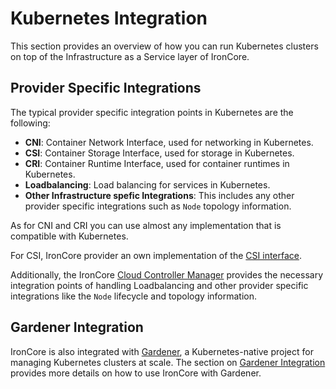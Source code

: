 # Kubernetes Integration

This section provides an overview of how you can run Kubernetes clusters on top of the Infrastructure as a Service layer
of IronCore.

## Provider Specific Integrations

The typical provider specific integration points in Kubernetes are the following:

- **CNI**: Container Network Interface, used for networking in Kubernetes.
- **CSI**: Container Storage Interface, used for storage in Kubernetes.
- **CRI**: Container Runtime Interface, used for container runtimes in Kubernetes.
- **Loadbalancing**: Load balancing for services in Kubernetes.
- **Other Infrastructure spefic Integrations**: This includes any other provider specific integrations such as `Node` topology information.

As for CNI and CRI you can use almost any implementation that is compatible with Kubernetes.

For CSI, IronCore provider an own implementation of the [CSI interface](/iaas/kubernetes/csi-driver).

Additionally, the IronCore [Cloud Controller Manager](/iaas/kubernetes/cloud-controller-manager) provides the necessary
integration points of handling Loadbalancing and other provider specific integrations like the `Node` lifecycle and topology information.

## Gardener Integration

IronCore is also integrated with [Gardener](https://gardener.cloud/), a Kubernetes-native project for managing Kubernetes clusters at scale.
The section on [Gardener Integration](/iaas/kubernetes/gardener) provides more details on how to use IronCore with Gardener.
